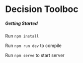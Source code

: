 Decision Toolboc
===========

##### Getting Started

Run `npm install`

Run `npm run dev` to compile

Run `npm serve` to start server


